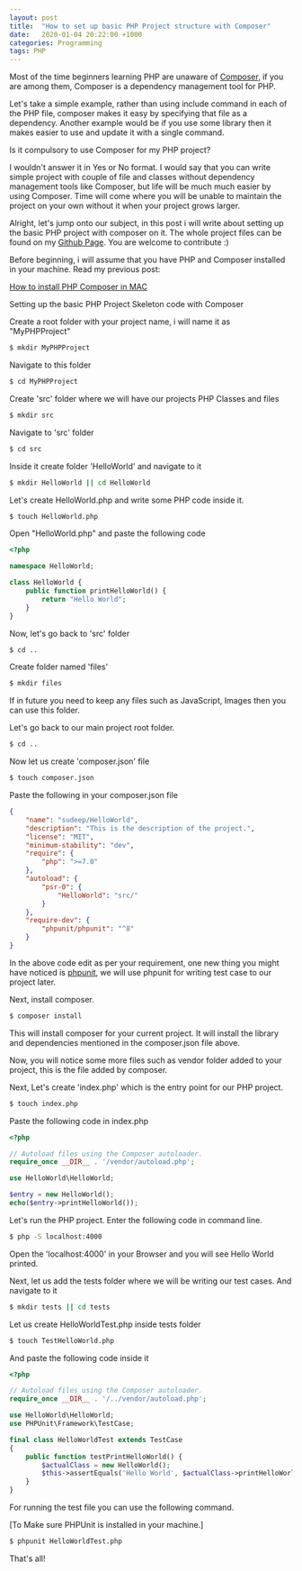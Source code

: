 ```yaml
---
layout: post
title:  "How to set up basic PHP Project structure with Composer"
date:   2020-01-04 20:22:00 +1000
categories: Programming
tags: PHP
---
```

Most of the time beginners learning PHP are unaware of [Composer](https://getcomposer.org/), if you are among them, Composer is a dependency management tool for PHP.

Let's take a simple example, rather than using include command in each of the PHP file, composer makes it easy by specifying that file as a dependency. Another example would be if you use some library then it makes easier to use and update it with a single command.

Is it compulsory to use Composer for my PHP project?

I wouldn't answer it in Yes or No format. I would say that you can write simple project with couple of file and classes without dependency management tools like Composer, but life will be much much easier by using Composer. Time will come where you will be unable to maintain the project on your own without it when your project grows larger.

Alright, let's jump onto our subject, in this post i will write about setting up the basic PHP project with composer on it. The whole project files can be found on my [Github Page](https://github.com/sudeep611/PHP_Project_Getting_Started). You are welcome to contribute :)

Before beginning, i will assume that you have PHP and Composer installed in your machine. Read my previous post:

[How to install PHP Composer in MAC](https://hellocoding.wordpress.com/2020/01/04/how-to-install-php-composer-in-your-mac/)

Setting up the basic PHP Project Skeleton code with Composer

Create a root folder with your project name, i will name it as "MyPHPProject"

```bash
$ mkdir MyPHPProject
```

Navigate to this folder

```bash
$ cd MyPHPProject
```

Create 'src' folder where we will have our projects PHP Classes and files

```bash
$ mkdir src
```

Navigate to 'src' folder

```bash
$ cd src
```

Inside it create folder 'HelloWorld' and navigate to it

```bash
$ mkdir HelloWorld || cd HelloWorld
```

Let's create HelloWorld.php and write some PHP code inside it.

```bash
$ touch HelloWorld.php
```

Open "HelloWorld.php" and paste the following code

```php
<?php

namespace HelloWorld;

class HelloWorld {
	public function printHelloWorld() {
		return "Hello World";
	}
}
```

Now, let's go back to 'src' folder

```bash
$ cd ..
```

Create folder named 'files'

```bash
$ mkdir files
```

If in future you need to keep any files such as JavaScript, Images then you can use this folder.

Let's go back to our main project root folder.

```bash
$ cd ..
```

Now let us create 'composer.json' file

```bash
$ touch composer.json
```

Paste the following in your composer.json file

```json
{
    "name": "sudeep/HelloWorld",
    "description": "This is the description of the project.",
    "license": "MIT",
    "minimum-stability": "dev",
    "require": {
        "php": ">=7.0"
    },
    "autoload": {
        "psr-0": {
            "HelloWorld": "src/"
        }
    },
    "require-dev": {
        "phpunit/phpunit": "^8"
    }
}
```

In the above code edit as per your requirement, one new thing you might have noticed is [phpunit](https://phpunit.de/), we will use phpunit for writing test case to our project later.

Next, install composer.

```bash
$ composer install
```

This will install composer for your current project. It will install the library and dependencies mentioned in the composer.json file above.

Now, you will notice some more files such as vendor folder added to your project, this is the file added by composer.

Next, Let's create 'index.php' which is the entry point for our PHP project.

```bash
$ touch index.php
```

Paste the following code in index.php

```php
<?php

// Autoload files using the Composer autoloader.
require_once __DIR__ . '/vendor/autoload.php';

use HelloWorld\HelloWorld;

$entry = new HelloWorld();
echo($entry->printHelloWorld());
```

Let's run the PHP project. Enter the following code in command line.

```bash
$ php -S localhost:4000
```

Open the 'localhost:4000' in your Browser and you will see Hello World printed.

Next, let us add the tests folder where we will be writing our test cases. And navigate to it

```bash
$ mkdir tests || cd tests
```

Let us create HelloWorldTest.php inside tests folder

```bash
$ touch TestHelloWorld.php
```

And paste the following code inside it

```php
<?php

// Autoload files using the Composer autoloader.
require_once __DIR__ . '/../vendor/autoload.php';

use HelloWorld\HelloWorld;
use PHPUnit\Framework\TestCase;

final class HelloWorldTest extends TestCase
{
	public function testPrintHelloWorld() {
		$actualClass = new HelloWorld();
        $this->assertEquals('Hello World', $actualClass->printHelloWorld());
	}
}
```

For running the test file you can use the following command.

[To Make sure PHPUnit is installed in your machine.]

```bash
$ phpunit HelloWorldTest.php
```

That's all!
